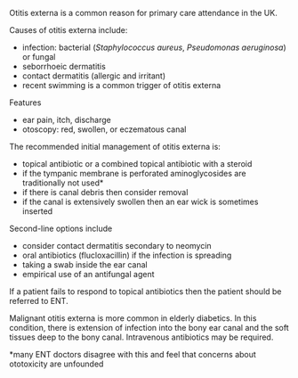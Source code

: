 Otitis externa is a common reason for primary care attendance in the UK.  
  
Causes of otitis externa include:  
* infection: bacterial (**Staphylococcus* aureus*, **Pseudomonas* aeruginosa*) or fungal
* seborrhoeic dermatitis
* contact dermatitis (allergic and irritant)
* recent swimming is a common trigger of otitis externa

  
Features  
* ear pain, itch, discharge
* otoscopy: red, swollen, or eczematous canal

  
The recommended initial management of otitis externa is:  
* topical antibiotic or a combined topical antibiotic with a steroid
* if the tympanic membrane is perforated aminoglycosides are traditionally not used\*
* if there is canal debris then consider removal
* if the canal is extensively swollen then an ear wick is sometimes inserted

  
Second\-line options include  
* consider contact dermatitis secondary to neomycin
* oral antibiotics (flucloxacillin) if the infection is spreading
* taking a swab inside the ear canal
* empirical use of an antifungal agent

   
If a patient fails to respond to topical antibiotics then the patient should be referred to ENT.  
  
Malignant otitis externa is more common in elderly diabetics. In this condition, there is extension of infection into the bony ear canal and the soft tissues deep to the bony canal. Intravenous antibiotics may be required.  
  
\*many ENT doctors disagree with this and feel that concerns about ototoxicity are unfounded
